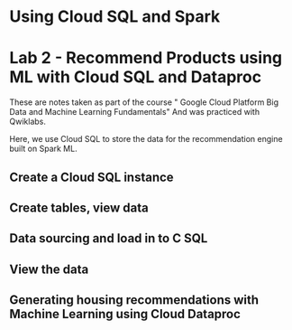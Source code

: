 # Using Cloud SQL and Spark




























# Lab 2 - Recommend Products using ML with Cloud SQL and Dataproc
These are notes taken as part of the course " Google Cloud Platform Big Data and Machine Learning Fundamentals" And was practiced with Qwiklabs.

Here, we use Cloud SQL to store the data for the recommendation engine built on 	Spark ML. 

## Create a Cloud SQL instance
## Create tables, view data
## Data sourcing and load in to C SQL
## View the data
## Generating housing recommendations with Machine Learning using Cloud Dataproc
















<!--stackedit_data:
eyJoaXN0b3J5IjpbLTU0NzYwMzI5NiwxMzA4NDQ4OTc3XX0=
-->